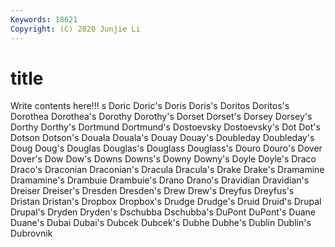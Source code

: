 ```yaml
---
Keywords: 18621
Copyright: (C) 2020 Junjie Li
---
```


# title

Write contents here!!!
s 
Doric 
Doric's 
Doris
Doris's 
Doritos 
Doritos's 
Dorothea 
Dorothea's 
Dorothy 
Dorothy's 
Dorset 
Dorset's 
Dorsey
Dorsey's 
Dorthy 
Dorthy's 
Dortmund 
Dortmund's 
Dostoevsky 
Dostoevsky's 
Dot 
Dot's 
Dotson
Dotson's 
Douala 
Douala's 
Douay 
Douay's 
Doubleday 
Doubleday's 
Doug 
Doug's 
Douglas
Douglas's 
Douglass 
Douglass's 
Douro 
Douro's 
Dover 
Dover's 
Dow 
Dow's 
Downs
Downs's 
Downy 
Downy's 
Doyle 
Doyle's 
Draco 
Draco's 
Draconian 
Draconian's 
Dracula
Dracula's 
Drake 
Drake's 
Dramamine 
Dramamine's 
Drambuie 
Drambuie's 
Drano 
Drano's 
Dravidian
Dravidian's 
Dreiser 
Dreiser's 
Dresden 
Dresden's 
Drew 
Drew's 
Dreyfus 
Dreyfus's 
Dristan
Dristan's 
Dropbox 
Dropbox's 
Drudge 
Drudge's 
Druid 
Druid's 
Drupal 
Drupal's 
Dryden
Dryden's 
Dschubba 
Dschubba's 
DuPont 
DuPont's 
Duane 
Duane's 
Dubai 
Dubai's 
Dubcek
Dubcek's 
Dubhe 
Dubhe's 
Dublin 
Dublin's 
Dubrovnik 
